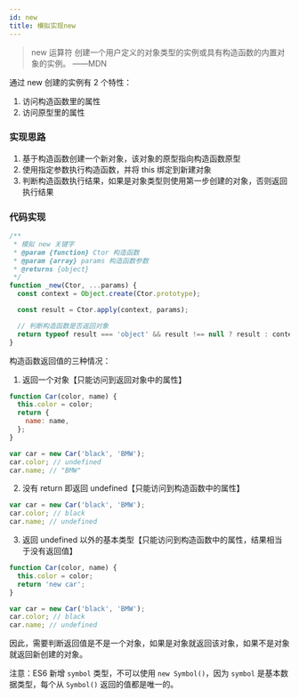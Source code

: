 ```yaml
---
id: new
title: 模拟实现new
---
```


> new 运算符 创建一个用户定义的对象类型的实例或具有构造函数的内置对象的实例。 ——MDN

通过 new 创建的实例有 2 个特性：

1. 访问构造函数里的属性
2. 访问原型里的属性

### 实现思路

1. 基于构造函数创建一个新对象，该对象的原型指向构造函数原型
2. 使用指定参数执行构造函数，并将 this 绑定到新建对象
3. 判断构造函数执行结果，如果是对象类型则使用第一步创建的对象，否则返回执行结果

### 代码实现

```js
/**
 * 模拟 new 关键字
 * @param {function} Ctor 构造函数
 * @param {array} params 构造函数参数
 * @returns {object}
 */
function _new(Ctor, ...params) {
  const context = Object.create(Ctor.prototype);

  const result = Ctor.apply(context, params);

  // 判断构造函数是否返回对象
  return typeof result === 'object' && result !== null ? result : context;
}
```

构造函数返回值的三种情况：

1. 返回一个对象【只能访问到返回对象中的属性】

```js
function Car(color, name) {
  this.color = color;
  return {
    name: name,
  };
}

var car = new Car('black', 'BMW');
car.color; // undefined
car.name; // "BMW"
```

2. 没有 return 即返回 undefined【只能访问到构造函数中的属性】

```js
var car = new Car('black', 'BMW');
car.color; // black
car.name; // undefined
```

3. 返回 undefined 以外的基本类型【只能访问到构造函数中的属性，结果相当于没有返回值】

```js
function Car(color, name) {
  this.color = color;
  return 'new car';
}

var car = new Car('black', 'BMW');
car.color; // black
car.name; // undefined
```

因此，需要判断返回值是不是一个对象，如果是对象就返回该对象，如果不是对象就返回新创建的对象。

注意：ES6 新增 `symbol` 类型，不可以使用 `new Symbol()`，因为 `symbol` 是基本数据类型，每个从 `Symbol()` 返回的值都是唯一的。

